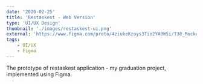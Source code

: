 ```yaml
---
date: '2020-02-25'
title: 'Restaskest - Web Version'
type: 'UI/UX Design'
thumbnail: './images/restaskest-ui.png'
external: 'https://www.figma.com/proto/4ziukeKzoys3Tio2YA9W5i/T30_Mockup_WebVersion?node-id=17%3A51&scaling=contain'
tags:
    - UI/UX
    - Figma
---
```


The prototype of restaskest application - my graduation project, implemented using Figma.